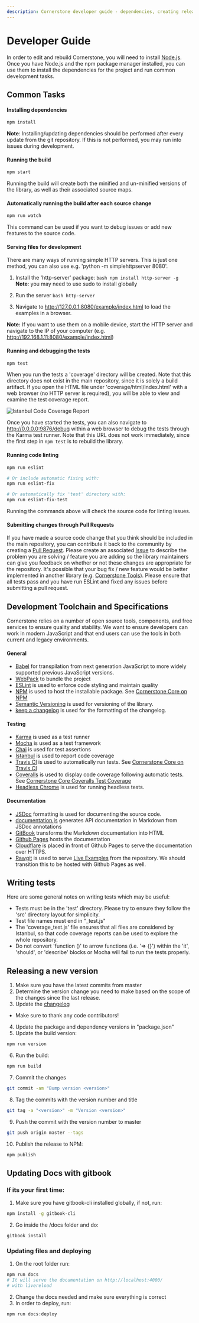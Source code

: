 ```yaml
---
description: Cornerstone developer guide - dependencies, creating releases
---
```


# Developer Guide
In order to edit and rebuild Cornerstone, you will need to install [Node.js](http://nodejs.org). Once you have Node.js and the npm package manager installed, you can use them to install the dependencies for the project and run common development tasks.

## Common Tasks
#### Installing dependencies
  ``` bash
  npm install
  ```
**Note**: Installing/updating dependencies should be performed after every update from the git repository. If this is not performed, you may run into issues during development.

#### Running the build
  ``` bash
  npm start
  ```
Running the build will create both the minified and un-minified versions of the library, as well as their associated source maps.

#### Automatically running the build after each source change
  ``` bash
  npm run watch
  ```
This command can be used if you want to debug issues or add new features to the source code.

#### Serving files for development
There are many ways of running simple HTTP servers. This is just one method, you can also use e.g. 'python -m simplehttpserver 8080'.
  1. Install the 'http-server' package:
    ``` bash
    npm install http-server -g
    ```
  **Note**: you may need to use sudo to install globally

  2. Run the server
    ``` bash
    http-server
    ```
  3. Navigate to http://127.0.0.1:8080/example/index.html to load the examples in a browser.

**Note:** If you want to use them on a mobile device, start the HTTP server and navigate to the IP of your computer (e.g. http://192.168.1.11:8080/example/index.html)

#### Running and debugging the tests
``` bash
npm test
```
When you run the tests a 'coverage' directory will be created. Note that this directory does not exist in the main repository, since it is solely a build artifact. If you open the HTML file under  'coverage/html/index.html' with a web browser (no HTTP server is required), you will be able to view and examine the test coverage report.

![Istanbul Code Coverage Report](../assets/img/istanbul-code-coverage.png)

Once you have started the tests, you can also navigate to http://0.0.0.0:9876/debug within a web browser to debug the tests through the Karma test runner. Note that this URL does not work immediately, since the first step in ```npm test``` is to rebuild the library.

#### Running code linting
``` bash
npm run eslint

# Or include automatic fixing with:
npm run eslint-fix

# Or automatically fix 'test' directory with:
npm run eslint-fix-test
```

Running the commands above will check the source code for linting issues.

#### Submitting changes through Pull Requests
If you have made a source code change that you think should be included in the main repository, you can contribute it back to the community by creating a [Pull Request](https://github.com/cornerstonejs/cornerstone/pulls). Please create an associated [Issue](https://github.com/cornerstonejs/cornerstone/issues) to describe the problem you are solving / feature you are adding so the library maintainers can give you feedback on whether or not these changes are appropriate for the repository. It's possible that your bug fix / new feature would be better implemented in another library (e.g. [Cornerstone Tools](https://github.com/chafey/cornerstoneTools/)). Please ensure that all tests pass and you have run ESLint and fixed any issues before submitting a pull request.

## Development Toolchain and Specifications
Cornerstone relies on a number of open source tools, components, and free services to ensure quality and stability. We want to ensure developers can work in modern JavaScript and that end users can use the tools in both current and legacy environments.

#### General
* [Babel](https://babeljs.io/) for transpilation from next generation JavaScript to more widely supported previous JavaScript versions.
* [WebPack](https://webpack.js.org/) to bundle the project
* [ESLint](https://eslint.org/) is used to enforce code styling and maintain quality
* [NPM](https://www.npmjs.com/) is used to host the installable package. See [Cornerstone Core on NPM](https://www.npmjs.com/package/cornerstone-core)
* [Semantic Versioning](https://semver.org/) is used for versioning of the library.
* [keep a changelog](https://keepachangelog.com) is used for the formatting of the changelog.

#### Testing
* [Karma](https://karma-runner.github.io/) is used as a test runner
* [Mocha](https://mochajs.org/) is used as a test framework
* [Chai](https://chaijs.com) is used for test assertions
* [Istanbul](https://istanbul.js.org/) is used to report code coverage
* [Travis CI](https://travis-ci.org/) is used to automatically run tests. See [Cornerstone Core on Travis CI](https://travis-ci.org/cornerstonejs/cornerstone)
* [Coveralls](https://coveralls.io/) is used to display code coverage following automatic tests. See [Cornerstone Core Coveralls Test Coverage](https://coveralls.io/github/cornerstonejs/cornerstone?branch=master)
* [Headless Chrome](https://github.com/GoogleChrome/puppeteer) is used for running headless tests.

#### Documentation
* [JSDoc](https://usejsdoc.org) formatting is used for documenting the source code.
* [documentation.js](https://documentation.js.org/) generates API documentation in Markdown from JSDoc annotations
* [GitBook](https://www.gitbook.com) transforms the Markdown documentation into HTML
* [Github Pages](https://pages.github.com/) hosts the documentation
* [Cloudflare](https://www.cloudflare.com/) is placed in front of Github Pages to serve the documentation over HTTPS.
* [Rawgit](https://rawgit.com/) is used to serve [Live Examples](https://rawgit.com/cornerstonejs/cornerstone/master/example/index.html) from the repository. We should transition this to be hosted with Github Pages as well.

## Writing tests
Here are some general notes on writing tests which may be useful:
* Tests must be in the 'test' directory. Please try to ensure they follow the 'src' directory layout for simplicity.
* Test file names must end in "\_test.js"
* The 'coverage_test.js' file ensures that all files are considered by Istanbul, so that code coverage reports can be used to explore the whole repository.
* Do not convert 'function ()' to arrow functions (i.e. '=> {}') within the 'it', 'should', or 'describe' blocks or Mocha will fail to run the tests properly.

## Releasing a new version
1. Make sure you have the latest commits from master
2. Determine the version change you need to make based on the scope of the changes since the last release.
3. Update the [changelog](https://github.com/cornerstonejs/cornerstone/blob/master/changelog.md)
  * Make sure to thank any code contributors!
4. Update the package and dependency versions in "package.json"
5. Update the build version:
  ``` bash
  npm run version
  ```
6. Run the build:
  ``` bash
  npm run build
  ```
7. Commit the changes
  ``` bash
  git commit -am "Bump version <version>"
  ```
8. Tag the commits with the version number and title
  ``` bash
  git tag -a "<version>" -m "Version <version>"
  ```
9. Push the commit with the version number to master
  ``` bash
  git push origin master --tags
  ```
10. Publish the release to NPM:
  ``` bash
  npm publish
  ```

## Updating Docs with gitbook
### If its your first time:
1. Make sure you have gitbook-cli installed globally, if not, run:
```bash
npm install -g gitbook-cli
```
2. Go inside the /docs folder and do:
``` bash
gitbook install
```

### Updating files and deploying
1. On the root folder run:
```bash
npm run docs
# It will serve the documentation on http://localhost:4000/
# with livereload 
```
2. Change the docs needed and make sure everything is correct
3. In order to deploy, run: 
```bash
npm run docs:deploy
```